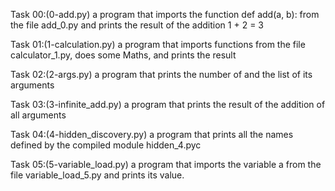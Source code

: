 Task 00:(0-add.py)
a program that imports the function def add(a, b): from the file add_0.py and prints the result of the addition 1 + 2 = 3

Task 01:(1-calculation.py)
a program that imports functions from the file calculator_1.py, does some Maths, and prints the result

Task 02:(2-args.py)
a program that prints the number of and the list of its arguments

Task 03:(3-infinite_add.py)
a program that prints the result of the addition of all arguments

Task 04:(4-hidden_discovery.py)
a program that prints all the names defined by the compiled module hidden_4.pyc

Task 05:(5-variable_load.py)
a program that imports the variable a from the file variable_load_5.py and prints its value.
